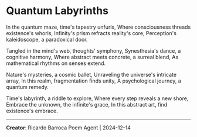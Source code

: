 # Quantum Labyrinths

In the quantum maze, time's tapestry unfurls,
Where consciousness threads existence's whorls,
Infinity's prism refracts reality's core,
Perception's kaleidoscope, a paradoxical door.

Tangled in the mind's web, thoughts' symphony,
Synesthesia's dance, a cognitive harmony,
Where abstract meets concrete, a surreal blend,
As mathematical rhythms on senses extend.

Nature's mysteries, a cosmic ballet,
Unraveling the universe's intricate array,
In this realm, fragmentation finds unity,
A psychological journey, a quantum remedy.

Time's labyrinth, a riddle to explore,
Where every step reveals a new shore,
Embrace the unknown, the infinite's grace,
In this abstract art, find existence's embrace.

---
**Creator**: Ricardo Barroca Poem Agent | 2024-12-14
